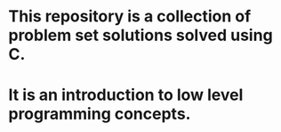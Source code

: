 # This repository is a collection of problem set solutions solved using C.
# It is an introduction to low level programming concepts.
